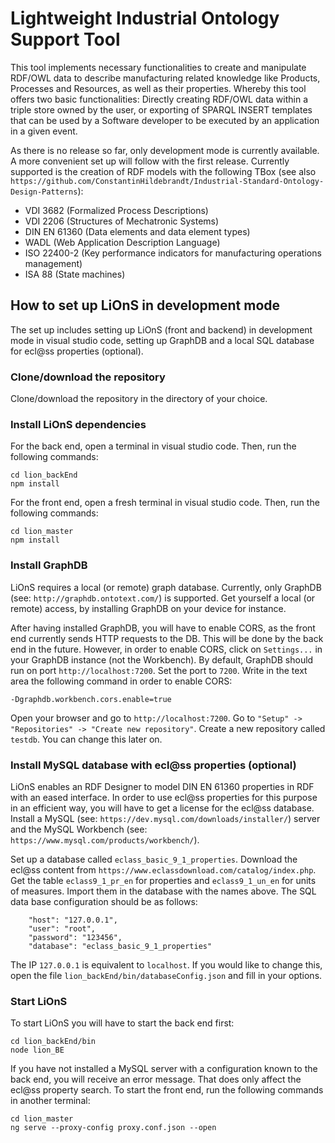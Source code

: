 # Lightweight Industrial Ontology Support Tool

This tool implements necessary functionalities to create and manipulate RDF/OWL data to describe manufacturing related knowledge like Products, Processes and Resources, as well as their properties. Whereby this tool offers two basic functionalities: Directly creating RDF/OWL data within a triple store owned by the user, or exporting of SPARQL INSERT templates that can be used by a Software developer to be executed by an application in a given event.

As there is no release so far, only development mode is currently available. A more convenient set up will follow with the first release. Currently supported is the creation of RDF models with the following TBox (see also `https://github.com/ConstantinHildebrandt/Industrial-Standard-Ontology-Design-Patterns`):
- VDI 3682 (Formalized Process Descriptions)
- VDI 2206 (Structures of Mechatronic Systems)
- DIN EN 61360 (Data elements and data element types)
- WADL (Web Application Description Language)
- ISO 22400-2 (Key performance indicators for manufacturing operations management)
- ISA 88 (State machines)

## How to set up LiOnS in development mode

The set up includes setting up LiOnS (front and backend) in development mode in visual studio code, setting up GraphDB and a local SQL database for ecl@ss properties (optional).

### Clone/download the repository

Clone/download the repository in the directory of your choice.

### Install LiOnS dependencies

For the back end, open a terminal in visual studio code. Then, run the following commands:
```
cd lion_backEnd
npm install
```
For the front end, open a fresh terminal in visual studio code. Then, run the following commands:
```
cd lion_master
npm install
```

### Install GraphDB

LiOnS requires a local (or remote) graph database. Currently, only GraphDB (see: `http://graphdb.ontotext.com/`) is supported. Get yourself a local (or remote) access, by installing GraphDB on your device for instance.

After having installed GraphDB, you will have to enable CORS, as the front end currently sends HTTP requests to the DB. This will be done by the back end in the future. However, in order to enable CORS, click on `Settings...` in your GraphDB instance (not the Workbench). By default, GraphDB should run on port `http://localhost:7200`. Set the port to `7200`. Write in the text area the following command in order to enable CORS:
```
-Dgraphdb.workbench.cors.enable=true
```
Open your browser and go to `http://localhost:7200`. Go to `"Setup" -> "Repositories" -> "Create new repository"`. Create a new repository called `testdb`. You can change this later on.

### Install MySQL database with ecl@ss properties (optional)

LiOnS enables an RDF Designer to model DIN EN 61360 properties in RDF with an eased interface. In order to use ecl@ss properties for this purpose in an efficient way, you will have to get a license for the ecl@ss database. Install a MySQL (see: `https://dev.mysql.com/downloads/installer/`) server and the MySQL Workbench (see: `https://www.mysql.com/products/workbench/`).

Set up a database called `eclass_basic_9_1_properties`. Download the ecl@ss content from `https://www.eclassdownload.com/catalog/index.php`. Get the table `eclass9_1_pr_en` for properties and `eclass9_1_un_en` for units of measures. Import them in the database with the names above. The SQL data base configuration should be as follows:
```
    "host": "127.0.0.1",
    "user": "root",
    "password": "123456",
    "database": "eclass_basic_9_1_properties"
```
The IP `127.0.0.1` is equivalent to `localhost`. If you would like to change this, open the file `lion_backEnd/bin/databaseConfig.json` and fill in your options.

### Start LiOnS

To start LiOnS you will have to start the back end first:
```
cd lion_backEnd/bin
node lion_BE
``` 
If you have not installed a MySQL server with a configuration known to the back end, you will receive an error message. That does only affect the ecl@ss property search.
To start the front end, run the following commands in another terminal: 
```
cd lion_master
ng serve --proxy-config proxy.conf.json --open
``` 


